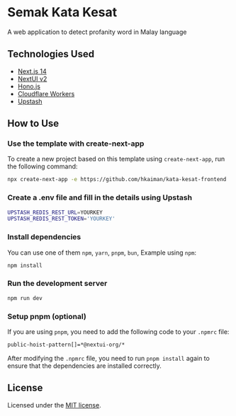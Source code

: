 # Semak Kata Kesat

A web application to detect profanity word in Malay language

## Technologies Used

- [Next.js 14](https://nextjs.org/docs/getting-started)
- [NextUI v2](https://nextui.org/)
- [Hono.js](https://hono.dev/)
- [Cloudflare Workers](https://workers.cloudflare.com/)
- [Upstash](https://upstash.com/)

## How to Use

### Use the template with create-next-app

To create a new project based on this template using `create-next-app`, run the following command:

```bash
npx create-next-app -e https://github.com/hkaiman/kata-kesat-frontend
```
### Create a .env file and fill in the details using Upstash 

```bash
UPSTASH_REDIS_REST_URL=YOURKEY
UPSTASH_REDIS_REST_TOKEN='YOURKEY'
```

### Install dependencies

You can use one of them `npm`, `yarn`, `pnpm`, `bun`, Example using `npm`:

```bash
npm install
```

### Run the development server

```bash
npm run dev
```

### Setup pnpm (optional)

If you are using `pnpm`, you need to add the following code to your `.npmrc` file:

```bash
public-hoist-pattern[]=*@nextui-org/*
```

After modifying the `.npmrc` file, you need to run `pnpm install` again to ensure that the dependencies are installed correctly.

## License

Licensed under the [MIT license](https://github.com/nextui-org/next-app-template/blob/main/LICENSE).
